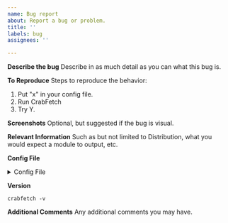 ```yaml
---
name: Bug report
about: Report a bug or problem.
title: ''
labels: bug
assignees: ''

---
```


**Describe the bug**
Describe in as much detail as you can what this bug is.

**To Reproduce**
Steps to reproduce the behavior:
1. Put "x" in your config file.
2. Run CrabFetch
3. Try Y.

**Screenshots**
Optional, but suggested if the bug is visual.

**Relevant Information**
Such as but not limited to Distribution, what you would expect a module to output, etc.

**Config File**
<details>
<summary>Config File</summary>

```toml
Configuration file here please.
```

</details>

**Version**
```
crabfetch -v
```

**Additional Comments**
Any additional comments you may have.
